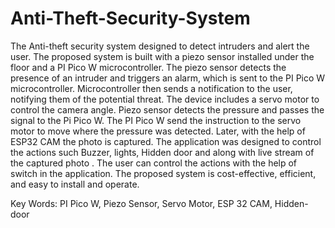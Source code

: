 # Anti-Theft-Security-System
The Anti-theft security system designed to detect intruders and alert the user. 
The proposed system is built with a piezo sensor installed under the floor and a PI Pico W microcontroller. 
The piezo sensor detects the presence of an intruder and triggers an alarm, which is sent to the PI Pico W microcontroller.
Microcontroller then sends a notification to the user, notifying them of the potential threat.
The device includes a servo motor to control the camera angle.
Piezo sensor detects the pressure and passes the signal to the Pi Pico W.
The PI Pico W send the instruction to the servo motor to move where the pressure was detected. 
Later, with the help of ESP32 CAM the photo is captured.
The application was designed to control the actions such Buzzer, lights, Hidden door and along with live stream of the captured photo . 
The user can control the actions with the help of switch in the application.
The proposed system is cost-effective, efficient, and easy to install and operate.

Key Words: PI Pico W, Piezo Sensor, Servo Motor, ESP 32 CAM, Hidden-door
